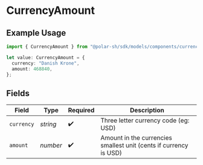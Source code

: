 # CurrencyAmount

## Example Usage

```typescript
import { CurrencyAmount } from "@polar-sh/sdk/models/components/currencyamount.js";

let value: CurrencyAmount = {
  currency: "Danish Krone",
  amount: 468840,
};
```

## Fields

| Field                                                             | Type                                                              | Required                                                          | Description                                                       |
| ----------------------------------------------------------------- | ----------------------------------------------------------------- | ----------------------------------------------------------------- | ----------------------------------------------------------------- |
| `currency`                                                        | *string*                                                          | :heavy_check_mark:                                                | Three letter currency code (eg: USD)                              |
| `amount`                                                          | *number*                                                          | :heavy_check_mark:                                                | Amount in the currencies smallest unit (cents if currency is USD) |